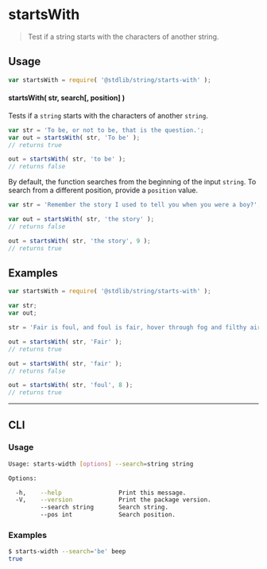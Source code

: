 # startsWith

> Test if a string starts with the characters of another string.


<!-- <intro> -->

<!-- </intro> -->


<!-- <usage> -->

## Usage

``` javascript
var startsWith = require( '@stdlib/string/starts-with' );
```

#### startsWith( str, search\[, position\] )

Tests if a `string` starts with the characters of another `string`.

``` javascript
var str = 'To be, or not to be, that is the question.';
var out = startsWith( str, 'To be' );
// returns true

out = startsWith( str, 'to be' );
// returns false
```

By default, the function searches from the beginning of the input `string`. To search from a different position, provide a `position` value.

``` javascript
var str = 'Remember the story I used to tell you when you were a boy?';

var out = startsWith( str, 'the story' );
// returns false

out = startsWith( str, 'the story', 9 );
// returns true
```

<!-- </usage> -->


<!-- <examples> -->

## Examples

``` javascript
var startsWith = require( '@stdlib/string/starts-with' );

var str;
var out;

str = 'Fair is foul, and foul is fair, hover through fog and filthy air';

out = startsWith( str, 'Fair' );
// returns true

out = startsWith( str, 'fair' );
// returns false

out = startsWith( str, 'foul', 8 );
// returns true
```

<!-- </examples> -->


<!-- <cli> -->

---

## CLI


<!-- <usage> -->

### Usage

``` bash
Usage: starts-width [options] --search=string string

Options:

  -h,    --help                Print this message.
  -V,    --version             Print the package version.
         --search string       Search string.
         --pos int             Search position.
```

<!-- </usage> -->


<!-- <examples> -->

### Examples

``` bash
$ starts-width --search='be' beep
true
```

<!-- </examples> -->

<!-- </cli> -->


<!-- <links> -->

<!-- </links> -->
